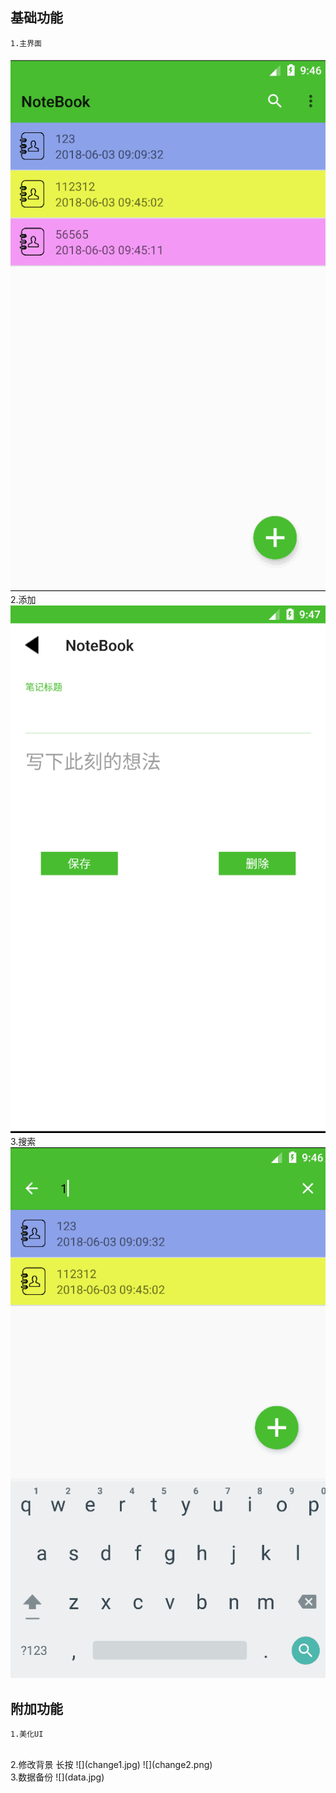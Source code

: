 基础功能
----
	1.主界面
![](note.png)
<br>
	2.添加
![](add.png)
	3.搜索
![](note_search.png)

附加功能
----
	1.美化UI
<br>
	2.修改背景
长按
![](change1.jpg)
![](change2.png)
<br>
	3.数据备份
![](data.jpg)
	


